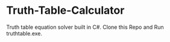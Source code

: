 # Truth-Table-Calculator
Truth table equation solver built in C#.
Clone this Repo and Run truthtable.exe.

